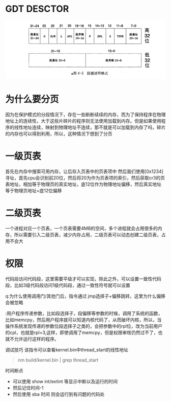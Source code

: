 # GDT DESCTOR
![Alt text](image/image.png)

# 为什么要分页

因为在保护模式的分段情况下，存在一些断断续续的内存，而为了保持程序在物理地址上的连续性，大于这些片碎片的程序则无法使用加载到内存。但是如果使用程序的线性地址连续，映射到物理地址不连续，那不就是可以加载到内存了吗，碎片的内存也可以得到利用，所以，这种情况下想到了分页


# 一级页表
首先在内存中搜索可用内存，让后存入页表中的页表项中
然后我们使用[0x1234]寻址，首先cpu会识别前20位，然后将20为作为页表项的索引，然后获取cr3的页表地址，相加等于物理页的真实地址，底12位作为物理地址偏移，然后真实地址等于物理页地址+底12位偏移

# 二级页表
一个进程对应一个页表，一个页表需要4MB的空间，多个进程就会占用很多的内存，所以需要引入二级页表，减少内存占用，二级页表可以动态创建二级页表，占用不会大

# 权限

代码段访问代码段，这里需要平级才可以实现，除此之外，可以设置一致性代码段，比如3级代码段访问1级代码段，通过一致性符号就可以设置

q:为什么使用调用门/其他门后，指令通过 jmp选择子+偏移跳转，这里为什么偏移会被忽略

:用户程序传递参数，比如段选择子，段偏移等参数的时候，调用了系统的函数，比如memcpy，然后用户程序就可以知道内核代码了，从而破坏内核，所以，当操作系统发现传递的参数位段选择子之类的，会把参数中的rpl位，改为当前用户的cpl，也就是rpl=3,这样，即使调用了memcpy，但是权限审核仍然过不了，也就不允许运行这样的程序。

调试技巧
该指令可以查看kernel.bin中thread_start的线性地址
>nm build/kernel.bin | grep thread_start

时间断点
* 可以使用 show int/extint 等显示中断以及运行的时间
* 然后记住时间-1
* 然后使用 sba 时间 则会运行到有问题的代码处

